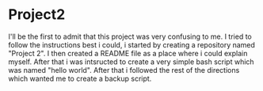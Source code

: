 # Project2
I'll be the first to admit that this project was very confusing to me. I tried to follow the instructions best i could, i started by creating a repository named "Project 2". I then created a README file as a place where i could explain myself. After that i was intsructed to create a very simple bash script which was named "hello world". After that i followed the rest of the directions which wanted me to create a backup script. 
